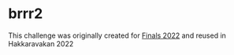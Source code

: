 # brrr2
This challenge was originally created for [Finals 2022](../../../../2022/Finals/misc/brrr2) and reused in Hakkaravakan 2022
